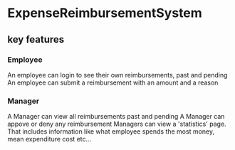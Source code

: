 # ExpenseReimbursementSystem

## key features

### Employee
An employee can login to see their own reimbursements, past and pending
An employee can submit a reimbursement with an amount and a reason

### Manager
A Manager can view all reimbursements past and pending
A Manager can appove or deny any reimbursement
Managers can view a 'statistics' page. That includes information like what employee spends the most money, mean expenditure cost etc...
